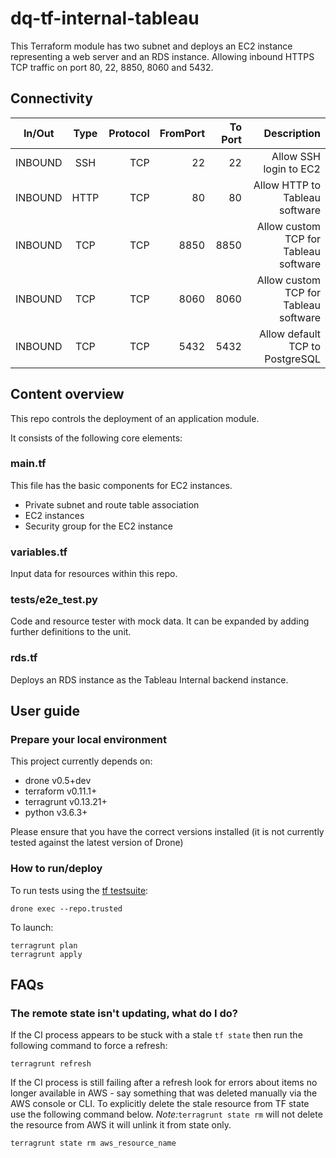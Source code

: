 # dq-tf-internal-tableau

This Terraform module has two subnet and deploys an EC2 instance representing a web server and an RDS instance. Allowing inbound HTTPS TCP traffic on port 80, 22, 8850, 8060 and 5432.


## Connectivity

| In/Out        | Type           | Protocol | FromPort| To Port | Description |
| ------------- |:-------------:| -----:| -----:|-----:| -----:|
|INBOUND | SSH | TCP | 22 | 22 | Allow SSH login to EC2 |
|INBOUND | HTTP | TCP | 80 | 80 | Allow HTTP to Tableau software |
|INBOUND | TCP | TCP | 8850 | 8850 | Allow custom TCP for Tableau software |
|INBOUND | TCP | TCP | 8060 | 8060 | Allow custom TCP for Tableau software |
|INBOUND | TCP | TCP | 5432 | 5432 | Allow default TCP to PostgreSQL |

## Content overview

This repo controls the deployment of an application module.

It consists of the following core elements:

### main.tf

This file has the basic components for EC2 instances.
- Private subnet and route table association
- EC2 instances
- Security group for the EC2 instance

### variables.tf

Input data for resources within this repo.

### tests/e2e_test.py

Code and resource tester with mock data. It can be expanded by adding further definitions to the unit.

### rds.tf

Deploys an RDS instance as the Tableau Internal backend instance.

## User guide

### Prepare your local environment

This project currently depends on:

* drone v0.5+dev
* terraform v0.11.1+
* terragrunt v0.13.21+
* python v3.6.3+

Please ensure that you have the correct versions installed (it is not currently tested against the latest version of Drone)

### How to run/deploy

To run tests using the [tf testsuite](https://github.com/UKHomeOffice/dq-tf-testsuite):
```shell
drone exec --repo.trusted
```
To launch:
```shell
terragrunt plan
terragrunt apply
```

## FAQs

### The remote state isn't updating, what do I do?

If the CI process appears to be stuck with a stale `tf state` then run the following command to force a refresh:

```
terragrunt refresh
```
If the CI process is still failing after a refresh look for errors about items no longer available in AWS - say something that was deleted manually via the AWS console or CLI.
To explicitly delete the stale resource from TF state use the following command below. *Note:*```terragrunt state rm``` will not delete the resource from AWS it will unlink it from state only.

```shell
terragrunt state rm aws_resource_name
```
